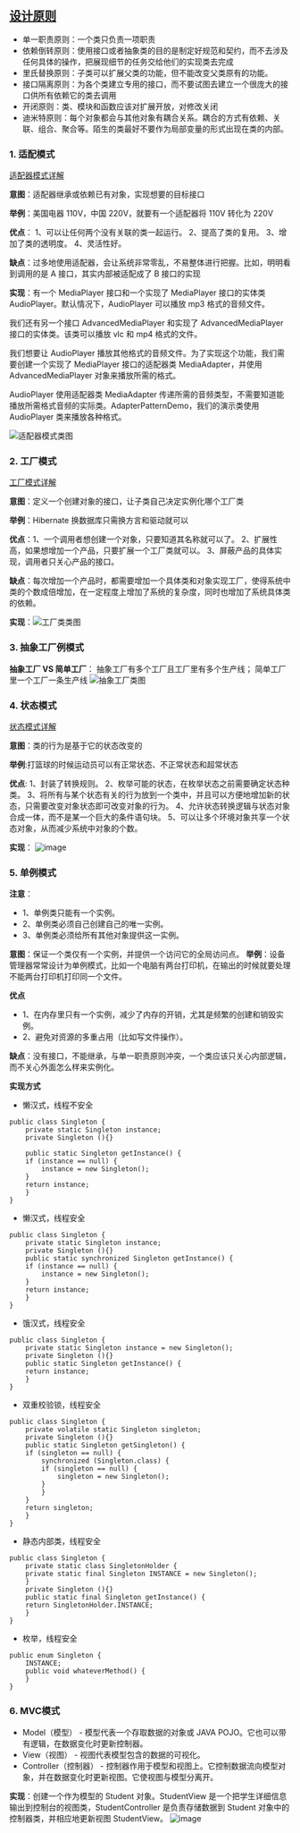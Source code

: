 
## [设计原则](http://www.uml.org.cn/sjms/201211023.asp)
- 单一职责原则：一个类只负责一项职责
- 依赖倒转原则：使用接口或者抽象类的目的是制定好规范和契约，而不去涉及任何具体的操作，把展现细节的任务交给他们的实现类去完成
- 里氏替换原则：子类可以扩展父类的功能，但不能改变父类原有的功能。
- 接口隔离原则：为各个类建立专用的接口，而不要试图去建立一个很庞大的接口供所有依赖它的类去调用
- 开闭原则：类、模块和函数应该对扩展开放，对修改关闭
- 迪米特原则：每个对象都会与其他对象有耦合关系。耦合的方式有依赖、关联、组合、聚合等。陌生的类最好不要作为局部变量的形式出现在类的内部。
### 1.  适配模式
[适配器模式详解](http://www.runoob.com/design-pattern/adapter-pattern.html)

**意图**：适配器继承或依赖已有对象，实现想要的目标接口


**举例**：美国电器 110V，中国 220V，就要有一个适配器将 110V 转化为 220V

**优点**： 
1、可以让任何两个没有关联的类一起运行。
2、提高了类的复用。 3、增加了类的透明度。 4、灵活性好。 

**缺点**：过多地使用适配器，会让系统非常零乱，不易整体进行把握。比如，明明看到调用的是 A 接口，其实内部被适配成了 B 接口的实现

**实现**：有一个 MediaPlayer 接口和一个实现了 MediaPlayer 接口的实体类 AudioPlayer。默认情况下，AudioPlayer 可以播放 mp3 格式的音频文件。

我们还有另一个接口 AdvancedMediaPlayer 和实现了 AdvancedMediaPlayer 接口的实体类。该类可以播放 vlc 和 mp4 格式的文件。

我们想要让 AudioPlayer 播放其他格式的音频文件。为了实现这个功能，我们需要创建一个实现了 MediaPlayer 接口的适配器类 MediaAdapter，并使用 AdvancedMediaPlayer 对象来播放所需的格式。

AudioPlayer 使用适配器类 MediaAdapter 传递所需的音频类型，不需要知道能播放所需格式音频的实际类。AdapterPatternDemo，我们的演示类使用 AudioPlayer 类来播放各种格式。

![适配器模式类图](F:\a+plus\md文档\picture\adapter_pattern_uml_diagram.jpg)

### 2.  工厂模式
[工厂模式详解](http://www.runoob.com/design-pattern/service-locator-pattern.html)

**意图**：定义一个创建对象的接口，让子类自己决定实例化哪个工厂类

**举例**：Hibernate 换数据库只需换方言和驱动就可以

**优点**：1、一个调用者想创建一个对象，只要知道其名称就可以了。 2、扩展性高，如果想增加一个产品，只要扩展一个工厂类就可以。 3、屏蔽产品的具体实现，调用者只关心产品的接口。


**缺点**：每次增加一个产品时，都需要增加一个具体类和对象实现工厂，使得系统中类的个数成倍增加，在一定程度上增加了系统的复杂度，同时也增加了系统具体类的依赖。

**实现**：![工厂类类图](F:\a+plus\md文档\picture\factory_pattern_uml_diagram.jpg)
### 3. 抽象工厂例模式
**抽象工厂 VS 简单工厂**：
抽象工厂有多个工厂且工厂里有多个生产线；
简单工厂里一个工厂一条生产线
![抽象工厂类图](F:\a+plus\md文档\picture\abstractfactory_pattern_uml_diagram.jpg)
### 4.  状态模式
[状态模式详解](http://www.runoob.com/design-pattern/state-pattern.html)

**意图**：类的行为是基于它的状态改变的

**举例**:打篮球的时候运动员可以有正常状态、不正常状态和超常状态

**优点**: 1、封装了转换规则。 2、枚举可能的状态，在枚举状态之前需要确定状态种类。 3、将所有与某个状态有关的行为放到一个类中，并且可以方便地增加新的状态，只需要改变对象状态即可改变对象的行为。 4、允许状态转换逻辑与状态对象合成一体，而不是某一个巨大的条件语句块。 5、可以让多个环境对象共享一个状态对象，从而减少系统中对象的个数。

**实现**：
![image](F:\a+plus\md文档\picture\state_pattern_uml_diagram.jpg)
### 5.  单例模式
**注意**：
- 1、单例类只能有一个实例。
- 2、单例类必须自己创建自己的唯一实例。
- 3、单例类必须给所有其他对象提供这一实例。

**意图**：保证一个类仅有一个实例，并提供一个访问它的全局访问点。
**举例**：设备管理器常常设计为单例模式，比如一个电脑有两台打印机，在输出的时候就要处理不能两台打印机打印同一个文件。 

**优点**
- 1、在内存里只有一个实例，减少了内存的开销，尤其是频繁的创建和销毁实例。
- 2、避免对资源的多重占用（比如写文件操作）。

**缺点**：没有接口，不能继承，与单一职责原则冲突，一个类应该只关心内部逻辑，而不关心外面怎么样来实例化。

**实现方式**
- 懒汉式，线程不安全
```
public class Singleton {  
    private static Singleton instance;  
    private Singleton (){}  
  
    public static Singleton getInstance() {  
    if (instance == null) {  
        instance = new Singleton();  
    }  
    return instance;  
    }  
} 
```
- 懒汉式，线程安全
```
public class Singleton {  
    private static Singleton instance;  
    private Singleton (){}  
    public static synchronized Singleton getInstance() {  
    if (instance == null) {  
        instance = new Singleton();  
    }  
    return instance;  
    }  
} 
```
- 饿汉式，线程安全
```
public class Singleton {  
    private static Singleton instance = new Singleton();  
    private Singleton (){}  
    public static Singleton getInstance() {  
    return instance;  
    }  
}  
```
- 双重校验锁，线程安全

```
public class Singleton {  
    private volatile static Singleton singleton;  
    private Singleton (){}  
    public static Singleton getSingleton() {  
    if (singleton == null) {  
        synchronized (Singleton.class) {  
        if (singleton == null) {  
            singleton = new Singleton();  
        }  
        }  
    }  
    return singleton;  
    }  
}  
```

- 静态内部类，线程安全

```
public class Singleton {  
    private static class SingletonHolder {  
    private static final Singleton INSTANCE = new Singleton();  
    }  
    private Singleton (){}  
    public static final Singleton getInstance() {  
    return SingletonHolder.INSTANCE;  
    }  
} 
```

- 枚举，线程安全

```
public enum Singleton {  
    INSTANCE;  
    public void whateverMethod() {  
    }  
}  
```

### 6.  MVC模式
- Model（模型） - 模型代表一个存取数据的对象或 JAVA POJO。它也可以带有逻辑，在数据变化时更新控制器。
- View（视图） - 视图代表模型包含的数据的可视化。
- Controller（控制器） - 控制器作用于模型和视图上。它控制数据流向模型对象，并在数据变化时更新视图。它使视图与模型分离开。


**实现**：创建一个作为模型的 Student 对象。StudentView 是一个把学生详细信息输出到控制台的视图类，StudentController 是负责存储数据到 Student 对象中的控制器类，并相应地更新视图 StudentView。
![image](F:\a+plus\md文档\picture\mvc_pattern_uml_diagram.jpg)
